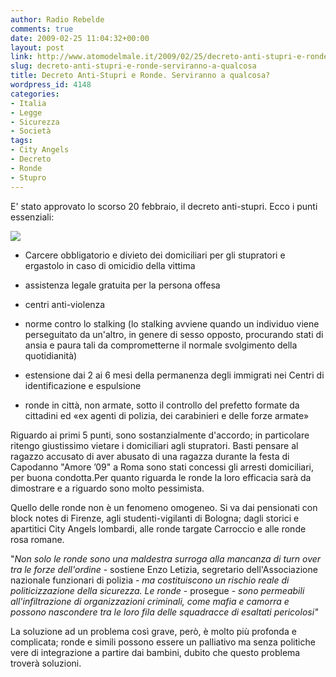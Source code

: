 ```yaml
---
author: Radio Rebelde
comments: true
date: 2009-02-25 11:04:32+00:00
layout: post
link: http://www.atomodelmale.it/2009/02/25/decreto-anti-stupri-e-ronde-serviranno-a-qualcosa/
slug: decreto-anti-stupri-e-ronde-serviranno-a-qualcosa
title: Decreto Anti-Stupri e Ronde. Serviranno a qualcosa?
wordpress_id: 4148
categories:
- Italia
- Legge
- Sicurezza
- Società
tags:
- City Angels
- Decreto
- Ronde
- Stupro
---
```


E' stato approvato lo scorso 20 febbraio, il decreto anti-stupri. Ecco i punti essenziali:

![](http://www.atomodelmale.it/wp-content/uploads/2009/02/ronde01g.jpg)



	
  * Carcere obbligatorio e divieto dei domiciliari per gli stupratori e ergastolo in caso di omicidio della vittima

	
  * assistenza legale gratuita per la persona offesa

	
  * centri anti-violenza

	
  * norme contro lo stalking (lo stalking avviene quando un individuo viene perseguitato da un'altro, in genere di sesso opposto, procurando stati di ansia e paura tali da comprometterne il normale svolgimento della quotidianità)

	
  * estensione dai 2 ai 6 mesi della permanenza degli immigrati nei Centri di identificazione e espulsione

	
  * ronde in città, non armate, sotto il controllo del prefetto formate da cittadini ed «ex agenti di polizia, dei carabinieri e delle forze armate»


<!-- more -->


Riguardo ai primi 5 punti, sono sostanzialmente d'accordo; in particolare ritengo giustissimo vietare i domiciliari agli stupratori. Basti pensare al ragazzo accusato di aver abusato di una ragazza durante la festa di Capodanno "Amore ’09" a Roma sono stati concessi gli arresti domiciliari, per buona condotta.Per quanto riguarda le ronde la loro efficacia sarà da dimostrare e a riguardo sono molto pessimista.

Quello delle ronde non è un fenomeno omogeneo. Si va dai pensionati con block notes di Firenze, agli studenti-vigilanti di Bologna; dagli storici e apartitici City Angels lombardi, alle ronde targate Carroccio e alle ronde rosa romane.

"_Non solo le ronde sono una maldestra surroga alla mancanza di turn over tra le forze dell'ordine_ - sostiene Enzo Letizia, segretario dell'Associazione nazionale funzionari di polizia - _ma costituiscono un rischio reale di politicizzazione della sicurezza. Le ronde_ - prosegue - _sono permeabili all'infiltrazione di organizzazioni criminali, come mafia e camorra e possono nascondere tra le loro fila delle squadracce di esaltati pericolosi"_

La soluzione ad un problema così grave, però, è molto più profonda e complicata; ronde e simili possono essere un palliativo ma senza politiche vere di integrazione a partire dai bambini, dubito che questo problema troverà soluzioni.
